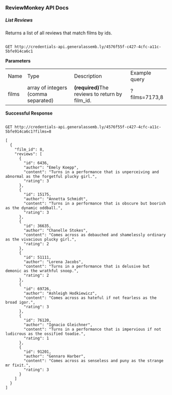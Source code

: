 ### ReviewMonkey API Docs

##### List Reviews

Returns a list of all reviews that match films by ids.

```

GET http://credentials-api.generalassemb.ly/4576f55f-c427-4cfc-a11c-5bfe914ca6c1

```

**Parameters**

<table>
  <tr>
    <td>Name</td>
    <td>Type</td>
    <td>Description</td>
    <td>Example query</td>
  </tr>
  <tr>
    <td>films</td>
    <td>array of integers (comma separated)</td>
    <td><strong>(required)</strong>The reviews to return by film_id.</td>
    <td>?films=7173,8</td>
  </tr>
</table>

**Successful Response**
```

GET http://credentials-api.generalassemb.ly/4576f55f-c427-4cfc-a11c-5bfe914ca6c1?films=8

```

```
[
  {
    "film_id": 8,
    "reviews": [
      {
        "id": 6436,
        "author": "Emely Koepp",
        "content": "Turns in a performance that is unperceiving and abnormal as the forgetful plucky girl.",
        "rating": 3
      },
      {
        "id": 15175,
        "author": "Annetta Schmidt",
        "content": "Turns in a performance that is obscure but boorish as the dynamic oddball.",
        "rating": 3
      },
      {
        "id": 36635,
        "author": "Chanelle Stokes",
        "content": "Comes across as debauched and shamelessly ordinary as the vivacious plucky girl.",
        "rating": 2
      },
      {
        "id": 51111,
        "author": "Lorena Jacobs",
        "content": "Turns in a performance that is delusive but demonic as the wrathful snoop.",
        "rating": 2
      },
      {
        "id": 69726,
        "author": "Ashleigh Hodkiewicz",
        "content": "Comes across as hateful if not fearless as the broad igor.",
        "rating": 3
      },
      {
        "id": 76120,
        "author": "Ignacio Gleichner",
        "content": "Turns in a performance that is impervious if not ludicrous as the ossified toadie.",
        "rating": 1
      },
      {
        "id": 91201,
        "author": "Gennaro Harber",
        "content": "Comes across as senseless and puny as the strange mr fixit.",
        "rating": 3
      }
    ]
  }
]
```
